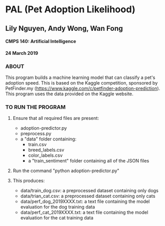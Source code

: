 # PAL (Pet Adoption Likelihood)

## Lily Nguyen, Andy Wong, Wan Fong
#### CMPS 140: Artificial Intelligence
#### 24 March 2019



### ABOUT
This program builds a machine learning model that can classify a pet's adoption speed. This is based on the Kaggle competition, sponsored by PetFinder.my (<https://www.kaggle.com/c/petfinder-adoption-prediction>). This program uses the data provided on the Kaggle website.



### TO RUN THE PROGRAM
1. Ensure that all required files are present:
    * adoption-predictor.py
    * preprocess.py
    * a "data" folder containing:
        * train.csv
        * breed_labels.csv
        * color_labels.csv
        * a "train_sentiment" folder containing all of the JSON files

2. Run the command "python adoption-predictor.py"

3. This produces:
    * data/train_dog.csv: a preprocessed dataset containing only dogs
    * data/trian_cat.csv: a preprocessed dataset containing only cats
    * data/perf_dog_2019XXXX.txt: a text file containing the model evaluation for the dog training data
    * data/perf_cat_2019XXXX.txt: a text file containing the model evaluation for the cat training data
